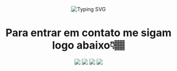 <div align="center">

  <!-- Mensagem animada -->
  <img src="https://readme-typing-svg.demolab.com/?lines=Welcome+to+my+profile!" alt="Typing SVG">

  ##

<h1> Para entrar em contato me sigam logo abaixo👇🏽 </h1>
<div>
<a href="https://instagram.com/_usantus" target="_blank"><img src="https://img.shields.io/badge/-Instagram-%23E4405F?style=for-the-badge&logo=instagram&logoColor=white" target="_blank"></a>
<a href="https://discord.gg/<AOGUS>#8858" target="_blank"><img src="https://img.shields.io/badge/Discord-7289DA?style=for-the-badge&logo=discord&logoColor=white" target="_blank"></a> 
<a href = "mailto:kauasantos0p7@gmail.com"><img src="https://img.shields.io/badge/-Gmail-%23333?style=for-the-badge&logo=gmail&logoColor=white" target="_blank"></a>
  <a href="https://www.linkedin.com/in/kauã-santos-22b577228as3250" target="_blank"><img src="https://img.shields.io/badge/-LinkedIn-%230077B5?style=for-the-badge&logo=linkedin&logoColor=white" target="_blank"></a> 
 
</div>
